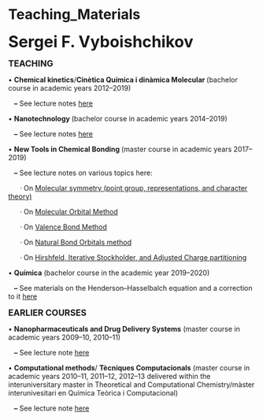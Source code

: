 # Teaching_Materials
<html>

<p><b><span style='font-size:24pt'>Sergei F. Vyboishchikov</span></b></p>

<p><b><span style='font-size:13pt'>TEACHING</span></b></p>

<p>&bull;&nbsp;<b>Chemical kinetics</b>/<b>Cinètica Química i dinàmica Molecular </b>(bachelor course in academic years 2012–2019)</p>
<p>&nbsp;&nbsp; <b>–</b> See lecture notes <a href="http://github.com/vyboishchikov/Teaching_Materials/blob/CINETICA/Apunts.pdf">here</a></p>
<p>&bull;&nbsp;<b>Nanotechnology </b>(bachelor course in academic years 2014–2019)</p>
<p>&nbsp;&nbsp; <b>–</b> See lecture notes <a href="http://github.com/vyboishchikov/Teaching_Materials/blob/NANOTECHNOLOGY/Apunts.pdf">here</a></p>
<p>&bull;&nbsp;<b>New Tools in Chemical Bonding </b>(master course in academic years 2017–2019)</p>
<p>&nbsp;&nbsp; <b>–</b> See lecture notes on various topics here:</p>
<p>&nbsp;&nbsp;&nbsp;&nbsp;&nbsp; &middot; On <a href="http://github.com/vyboishchikov/Teaching_Materials/blob/NEW_TOOLS/Symmetry.pdf">Molecular symmetry (point group, representations, and character theory)</a></p>
<p>&nbsp;&nbsp;&nbsp;&nbsp;&nbsp; &middot; On <a href="http://github.com/vyboishchikov/Teaching_Materials/blob/NEW_TOOLS/MO.pdf">Molecular Orbital Method</a></p>
<p>&nbsp;&nbsp;&nbsp;&nbsp;&nbsp; &middot; On <a href="http://github.com/vyboishchikov/Teaching_Materials/blob/NEW_TOOLS/VB.pdf">Valence Bond Method</a></p>
<p>&nbsp;&nbsp;&nbsp;&nbsp;&nbsp; &middot; On <a href="http://github.com/vyboishchikov/Teaching_Materials/blob/NEW_TOOLS/NBO.pdf">Natural Bond Orbitals method</a></p>
<p>&nbsp;&nbsp;&nbsp;&nbsp;&nbsp; &middot; On <a href="http://github.com/vyboishchikov/Teaching_Materials/blob/NEW_TOOLS/Hirshfeld.pdf">Hirshfeld, Iterative Stockholder, and Adjusted Charge partitioning</a></p>
<p>&bull;&nbsp;<b>Química</b> (bachelor course in the academic year 2019–2020)</p>

<p>&nbsp;&nbsp; <b>–</b> See materials on the Henderson–Hasselbalch equation and a correction to it <a href="http://github.com/vyboishchikov/Teaching_Materials/blob/QUIMICA/Henderson-Hasselbalch.pdf">here</a></p>

<p><b><span style='font-size:13pt'>EARLIER COURSES</span></b></p>

<p>&bull;&nbsp;<b>Nanopharmaceuticals and Drug Delivery Systems</b> (master course in academic years 2009–10, 2010–11)</p>
<p>&nbsp;&nbsp; <b>–</b> See lecture note <a href="http://github.com/vyboishchikov/Teaching_Materials/blob/NANOPHARMA/Apunts.pdf">here</a></p>
<p>&bull;&nbsp;<b>Computational methods</b>/ <b>Tècniques
Computacionals</b> (master course in academic years 2010–11, 2011–12, 2012–13 delivered
within the interuniversitary master in Theoretical and Computational
Chemistry/màster interunivesitari en Química Teòrica i Computacional)</p>
<p>&nbsp;&nbsp; <b>–</b> See lecture note <a href="http://github.com/vyboishchikov/Teaching_Materials/blob/PROGRA">here</a></p>
</div>
</body>
</html>
